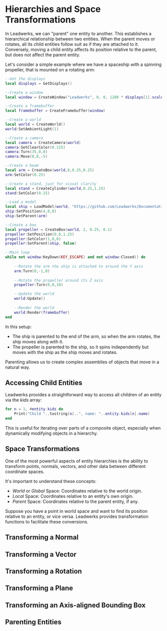 # Hierarchies and Space Transformations

In Leadwerks, we can "parent" one entity to another. This establishes a hierarchical relationship between two entities. When the parent moves or rotates, all its child entities follow suit as if they are attached to it. Conversely, moving a child entity affects its position relative to the parent, but does not affect the parent entity.

Let's consider a simple example where we have a spaceship with a spinning propeller, that is mounted on a rotating arm:

```lua
--Get the displays
local displays = GetDisplays()

--Create a window
local window = CreateWindow("Leadwerks", 0, 0, 1280 * displays[1].scale, 720 * displays[1].scale, displays[1], WINDOW_TITLEBAR | WINDOW_CENTER)

--Create a framebuffer
local framebuffer = CreateFramebuffer(window)

--Create a world
local world = CreateWorld()
world:SetAmbientLight(1)

--Create a camera
local camera = CreateCamera(world)
camera:SetClearColor(0.125)
camera:Turn(35,0,0)
camera:Move(0,0,-5)

--Create a beam
local arm = CreateBox(world,8,0.25,0.25)
arm:SetColor(0.25)

--Create a stand, just for visual clarity
local stand = CreateCylinder(world,0.25,1.25)
stand:SetColor(0.25)

--Load a model
local ship = LoadModel(world, "https://github.com/Leadwerks/Documentation/raw/refs/heads/master/Assets/Models/Spaceship/spaceship.mdl")
ship:SetPosition(4,0,0)
ship:SetParent(arm)

--Create a box
local propeller = CreateBox(world, 2, 0.25, 0.1)
propeller:SetPosition(0,0,1.25)
propeller:SetColor(1,0,0)
propeller:SetParent(ship, false)

--Main loop
while not window:KeyDown(KEY_ESCAPE) and not window:Closed() do
	
	--Rotate the arm the ship is attached to around the Y axis
	arm:Turn(0,-1,0)
	
	--Rotate the propeller around its Z axis
	propeller:Turn(0,0,10)

    --Update the world
    world:Update()
	
    --Render the world
    world:Render(framebuffer)
end
```

In this setup:

- The ship is parented to the end of the arm, so when the arm rotates, the ship moves along with it.
- The propeller is parented to the ship, so it spins independently but moves with the ship as the ship moves and rotates.

Parenting allows us to create complex assemblies of objects that move in a natural way.

## Accessing Child Entities

Leadwerks provides a straightforward way to access all children of an entity via the _kids_ array:

```lua
for n = 1, #entity.kids do
	Print("Child "..tostring(n)..", name: "..entity.kids[n].name)
end
```

This is useful for iterating over parts of a composite object, especially when dynamically modifying objects in a hierarchy.

## Space Transformations

One of the most powerful aspects of entity hierarchies is the ability to transform points, normals, vectors, and other data between different coordinate spaces.

It's important to understand these concepts:

- _World_ or _Global_ Space: Coordinates relative to the world origin.
- _Local_ Space: Coordinates relative to an entity's own origin.
- _Parent_ Space: Coordinates relative to the parent entity, if any.

Suppose you have a point in world space and want to find its position relative to an entity, or vice versa. Leadwerks provides transformation functions to facilitate these conversions.

## Transforming a Normal


## Transforming a Vector


## Transforming a Rotation


## Transforming a Plane


## Transforming an Axis-aligned Bounding Box


## Parenting Entities

